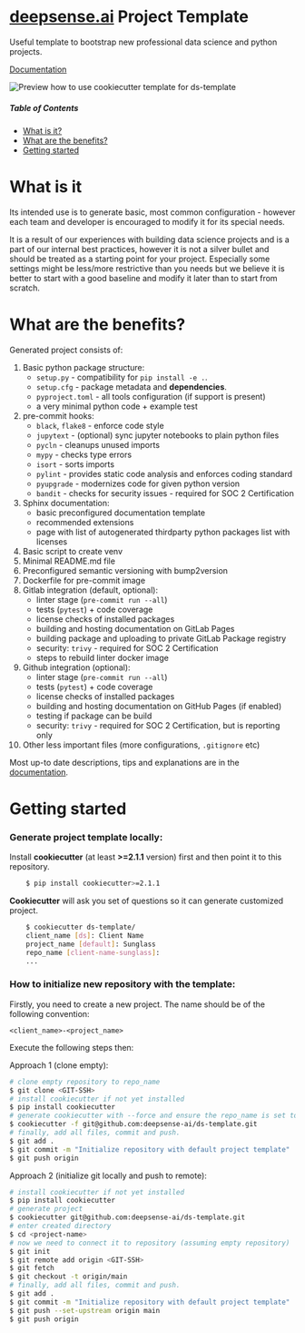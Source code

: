 # [deepsense.ai](https://deepsense.ai) Project Template 

Useful template to bootstrap new professional data science and python projects.

[Documentation](https://deepsense-ai.github.io/ds-template/)

![Preview how to use cookiecutter template for ds-template](https://github.com/deepsense-ai/ds-template/blob/main/docs/_static/make_template.gif?raw=true)

##### Table of Contents  
* [What is it?](#what-is-it)  
* [What are the benefits?](#what-are-the-benefits)
* [Getting started](#getting-started)  

# What is it

Its intended use is to generate basic, most common configuration - however each team and developer is encouraged to modify it for its special needs.

It is a result of our experiences with building data science projects and is a part of our internal best practices, however it is not a silver bullet and should be treated as a starting point for your project.
Especially some settings might be less/more restrictive than you needs  but we believe it is better to start with a good baseline and modify it later than to start from scratch.

# What are the benefits?

Generated project consists of:

1. Basic python package structure:
    * `setup.py` - compatibility for `pip install -e .`.
    * `setup.cfg` - package metadata and **dependencies**.
    * `pyproject.toml` - all tools configuration (if support is present)
    * a very minimal python code + example test
1. pre-commit hooks:
    * `black`, `flake8` - enforce code style
    * `jupytext` - (optional) sync jupyter notebooks to plain python files
    * `pycln` - cleanups unused imports
    * `mypy` - checks type errors
    * `isort` - sorts imports
    * `pylint` - provides static code analysis and enforces coding standard
    * `pyupgrade` - modernizes code for given python version
    * `bandit` - checks for security issues - required for SOC 2 Certification
1. Sphinx documentation:
    * basic preconfigured documentation template
    * recommended extensions
    * page with list of autogenerated thirdparty python packages list with licenses
1. Basic script to create venv
1. Minimal README.md file
1. Preconfigured semantic versioning with bump2version
1. Dockerfile for pre-commit image
1. Gitlab integration (default, optional):
    * linter stage (`pre-commit run --all`)
    * tests (`pytest`) + code coverage
    * license checks of installed packages
    * building and hosting documentation on GitLab Pages
    * building package and uploading to private GitLab Package registry
    * security: `trivy` - required for SOC 2 Certification
    * steps to rebuild linter docker image
1. Github integration (optional):
    * linter stage (`pre-commit run --all`)
    * tests (`pytest`) + code coverage
    * license checks of installed packages
    * building and hosting documentation on GitHub Pages (if enabled)
    * testing if package can be build
    * security: `trivy` - required for SOC 2 Certification, but is reporting only
1. Other less important files (more configurations, `.gitignore` etc)

Most up-to date descriptions, tips and explanations are in the [documentation](https://deepsense-ai.github.io/ds-template/).

# Getting started

### Generate project template locally:

Install **cookiecutter** (at least **>=2.1.1** version) first and then point it to this repository.
```bash
    $ pip install cookiecutter>=2.1.1
```

**Cookiecutter** will ask you set of questions so it can generate customized project.

``` bash
    $ cookiecutter ds-template/
    client_name [ds]: Client Name
    project_name [default]: Sunglass
    repo_name [client-name-sunglass]:
    ...
```

### How to initialize new repository with the template:

Firstly, you need to create a new project. The name should be of the following convention: 

`<client_name>-<project_name>`

Execute the following steps then:

Approach 1 (clone empty):

```bash
# clone empty repository to repo_name
$ git clone <GIT-SSH>
# install cookiecutter if not yet installed
$ pip install cookiecutter
# generate cookiecutter with --force and ensure the repo_name is set to the same name as directory you cloned git repository to.
$ cookiecutter -f git@github.com:deepsense-ai/ds-template.git
# finally, add all files, commit and push.
$ git add .
$ git commit -m "Initialize repository with default project template"
$ git push origin
```

Approach 2 (initialize git locally and push to remote):

```bash
# install cookiecutter if not yet installed
$ pip install cookiecutter
# generate project
$ cookiecutter git@github.com:deepsense-ai/ds-template.git
# enter created directory
$ cd <project-name>
# now we need to connect it to repository (assuming empty repository)
$ git init
$ git remote add origin <GIT-SSH>
$ git fetch
$ git checkout -t origin/main
# finally, add all files, commit and push.
$ git add .
$ git commit -m "Initialize repository with default project template"
$ git push --set-upstream origin main
$ git push origin
```
